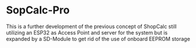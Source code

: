 # SopCalc-Pro
 This is a further development of the previous concept of ShopCalc still utilizing an ESP32 as Access Point and server for the system but is expanded by a SD-Module to get rid of the use of onboard EEPROM storage
